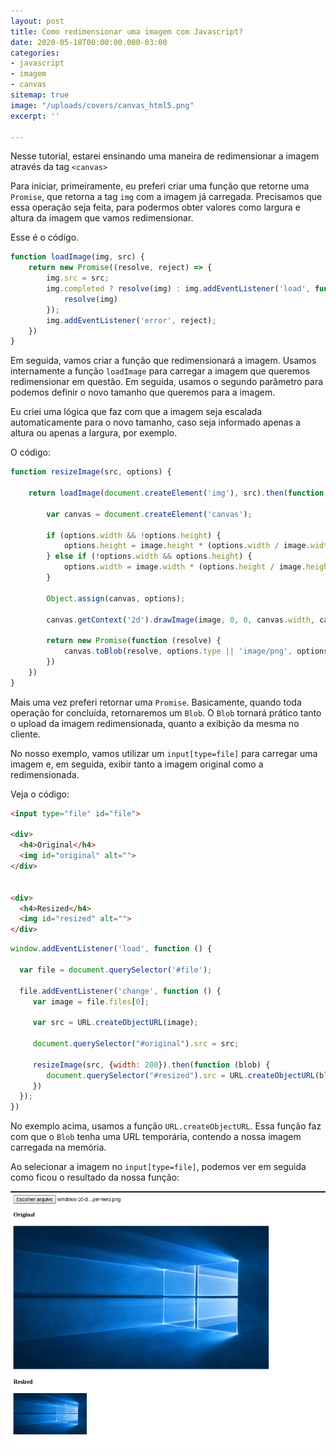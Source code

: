```yaml
---
layout: post
title: Como redimensionar uma imagem com Javascript?
date: 2020-05-18T00:00:00.000-03:00
categories:
- javascript
- imagem
- canvas
sitemap: true
image: "/uploads/covers/canvas_html5.png"
excerpt: ''

---
```

Nesse tutorial, estarei ensinando uma maneira de redimensionar a imagem através da tag `<canvas>`

Para iniciar, primeiramente, eu preferi criar uma função que retorne uma `Promise`, que retorna a tag `img` com a imagem já carregada. Precisamos que essa operação seja feita, para podermos obter valores como largura e altura da imagem que vamos redimensionar.

Esse é o código.

```javascript
function loadImage(img, src) {
    return new Promise((resolve, reject) => {
        img.src = src;
        img.completed ? resolve(img) : img.addEventListener('load', function () {
            resolve(img)
        });
        img.addEventListener('error', reject);
    })
}
```

Em seguida, vamos criar a função que redimensionará a imagem. Usamos internamente a função `loadImage` para carregar a imagem que queremos redimensionar em questão. Em seguida, usamos o segundo parâmetro para podemos definir o novo tamanho que queremos para a imagem.

Eu criei uma lógica que faz com que a imagem seja escalada automaticamente para o novo tamanho, caso seja informado apenas a altura ou apenas a largura, por exemplo.

O código:

```javascript
function resizeImage(src, options) {

    return loadImage(document.createElement('img'), src).then(function (image) {

        var canvas = document.createElement('canvas');

        if (options.width && !options.height) {
            options.height = image.height * (options.width / image.width)
        } else if (!options.width && options.height) {
            options.width = image.width * (options.height / image.height)
        }

        Object.assign(canvas, options);

        canvas.getContext('2d').drawImage(image, 0, 0, canvas.width, canvas.height);

        return new Promise(function (resolve) {
            canvas.toBlob(resolve, options.type || 'image/png', options.quality)
        })
    })
}
```

Mais uma vez preferi retornar uma `Promise`. Basicamente, quando toda operação for concluída, retornaremos um `Blob`. O `Blob` tornará prático tanto o upload da imagem redimensionada, quanto a exibição da mesma no cliente.

No nosso exemplo, vamos utilizar um `input[type=file]` para carregar uma imagem e, em seguida, exibir tanto a imagem original como a redimensionada.

Veja o código:

```html
<input type="file" id="file">

<div>
  <h4>Original</h4>
  <img id="original" alt="">
</div>


<div>
  <h4>Resized</h4>
  <img id="resized" alt="">
</div>
```

```javascript
window.addEventListener('load', function () {
  
  var file = document.querySelector('#file');
  
  file.addEventListener('change', function () {
     var image = file.files[0];
    
     var src = URL.createObjectURL(image);
    
     document.querySelector("#original").src = src;
    
     resizeImage(src, {width: 200}).then(function (blob) {
        document.querySelector("#resized").src = URL.createObjectURL(blob)
     })
  });
})
```

No exemplo acima, usamos a função `URL.createObjectURL`. Essa função faz com que o `Blob` tenha uma URL temporária, contendo a nossa  imagem carregada na memória.

Ao selecionar a imagem no `input[type=file]`, podemos ver em seguida como ficou o resultado da nossa função:

![](/uploads/captura-de-tela-de-2020-05-30-16-48-13.png)